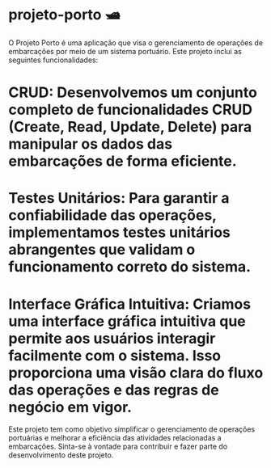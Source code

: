 # projeto-porto :motor_boat:
O Projeto Porto é uma aplicação que visa o gerenciamento de operações de embarcações por meio de um sistema portuário. Este projeto inclui as seguintes funcionalidades:

# CRUD: Desenvolvemos um conjunto completo de funcionalidades CRUD (Create, Read, Update, Delete) para manipular os dados das embarcações de forma eficiente.

# Testes Unitários: Para garantir a confiabilidade das operações, implementamos testes unitários abrangentes que validam o funcionamento correto do sistema.

# Interface Gráfica Intuitiva: Criamos uma interface gráfica intuitiva que permite aos usuários interagir facilmente com o sistema. Isso proporciona uma visão clara do fluxo das operações e das regras de negócio em vigor.

Este projeto tem como objetivo simplificar o gerenciamento de operações portuárias e melhorar a eficiência das atividades relacionadas a embarcações. Sinta-se à vontade para contribuir e fazer parte do desenvolvimento deste projeto.

